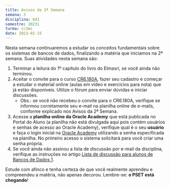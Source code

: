 ```yaml
---
title: Avisos da 3ª Semana
semana: 3
disciplina: bd1
semestre: 20231
turma: cc1mc
date: 2023-02-15
---
```


Nesta semana continuaremos a estudar os conceitos fundamentais sobre os
sistemas de bancos de dados, finalizando a matéria que iniciamos na
2ª semana. Suas atividades nesta semana são:

1. Terminar a leitura do 1º capítulo do livro do Elmasri, se você
   ainda não terminou.
1. Aceitar o convite para o curso [CR6.180A](https://cursos.computacaoraiz.com.br),
   fazer seu cadastro e começar a estudar o material online (aulas em vídeo
   e exercícios para nota) que já estão disponíveis. Utilize o fórum para enviar
   dúvidas e iniciar discussões.
    * Obs.: se você não recebeu o convite para o CR6.180A, verifique se informou
      corretamente seu e-mail na planilha online de e-mails, conforme explicado
      nos Avisos da 2ª Semana.
1. Acesse a **planilha online da Oracle Academy** que está publicada no Portal
   do Aluno (a planilha não está divulgada aqui pois contém usuários e senhas
   de acesso ao Oracle Academy), verifique qual é o seu **usuário** e faça o
   login inicial na [Oracle Academy](https://academy.oracle.com/) utilizando
   a senha especificada na planilha. No primeiro acesso o sistema solicitará
   para você criar uma senha própria.
1. Se você ainda não assinou a lista de discussão por e-mail da disciplina,
   verifique as instruções no artigo
   [Lista de discussão para alunos de Bancos de Dados 1](/2023/02/06/lista-bd).

Estude com afinco e tenha certeza de que você realmente aprendeu e
compreendeu a matéria, não apenas decorou. Lembre-se: **o PSET está chegando**!
